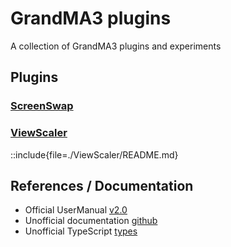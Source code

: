 # GrandMA3 plugins

A collection of GrandMA3 plugins and experiments


## Plugins

### [ScreenSwap](./ScreenSwap)

### [ViewScaler](./ViewScaler)

::include{file=./ViewScaler/README.md}





## References / Documentation

- Official UserManual [v2.0](https://help.malighting.com/grandMA3/2.0/HTML/plugins.html)
- Unofficial documentation [github](https://github.com/hossimo/GMA3Plugins/wiki)
- Unofficial TypeScript [types](https://github.com/LightYourWay/grandMA3-types/tree/main)